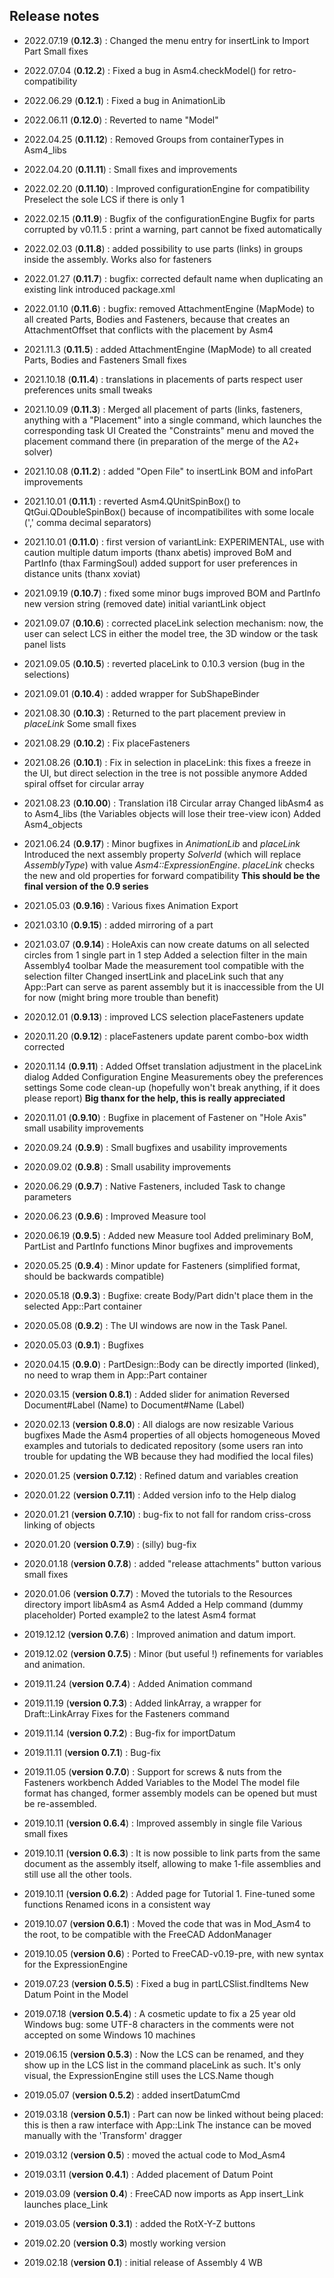 ## Release notes

* 2022.07.19 (**0.12.3**) :
Changed the menu entry for insertLink to Import Part
Small fixes

* 2022.07.04 (**0.12.2**) :
Fixed a bug in Asm4.checkModel() for retro-compatibility

* 2022.06.29 (**0.12.1**) :
Fixed a bug in AnimationLib

* 2022.06.11 (**0.12.0**) :
Reverted to name "Model"

* 2022.04.25 (**0.11.12**) :
Removed Groups from containerTypes in Asm4_libs

* 2022.04.20 (**0.11.11**) :
Small fixes and improvements

* 2022.02.20 (**0.11.10**) :
Improved configurationEngine for compatibility
Preselect the sole LCS if there is only 1

* 2022.02.15 (**0.11.9**) :
Bugfix of the configurationEngine
Bugfix for parts corrupted by v0.11.5 : print a warning, part cannot be fixed automatically

* 2022.02.03 (**0.11.8**) :
added possibility to use parts (links) in groups inside the assembly. Works also for fasteners

* 2022.01.27 (**0.11.7**) :
bugfix: corrected default name when duplicating an existing link
introduced package.xml

* 2022.01.10 (**0.11.6**) :
bugfix: removed AttachmentEngine (MapMode) to all created Parts, Bodies and Fasteners, because that creates an AttachmentOffset that conflicts with the placement by Asm4

* 2021.11.3 (**0.11.5**) :
added AttachmentEngine (MapMode) to all created Parts, Bodies and Fasteners
Small fixes

* 2021.10.18 (**0.11.4**) :
translations in placements of parts respect user preferences units
small tweaks

* 2021.10.09 (**0.11.3**) :
Merged all placement of parts (links, fasteners, anything with a "Placement" into a single command, which launches the corresponding task UI
Created the "Constraints" menu and moved the placement command there (in preparation of the merge of the A2+ solver)

* 2021.10.08 (**0.11.2**) :
added "Open File" to insertLink
BOM and infoPart improvements

* 2021.10.01 (**0.11.1**) :
reverted Asm4.QUnitSpinBox() to QtGui.QDoubleSpinBox() because of incompatibilites with some locale (',' comma decimal separators)

* 2021.10.01 (**0.11.0**) :
first version of variantLink: EXPERIMENTAL, use with caution
multiple datum imports (thanx abetis)
improved BoM and PartInfo (thax FarmingSoul)
added support for user preferences in distance units (thanx xoviat)

* 2021.09.19 (**0.10.7**) :
fixed some minor bugs
improved BOM and PartInfo
new version string (removed date)
initial variantLink object

* 2021.09.07 (**0.10.6**) :
corrected placeLink selection mechanism: now, the user can select LCS in either the model tree, the 3D window or the task panel lists

* 2021.09.05 (**0.10.5**) :
reverted placeLink to 0.10.3 version (bug in the selections)

* 2021.09.01 (**0.10.4**) :
added wrapper for SubShapeBinder

* 2021.08.30 (**0.10.3**) :
Returned to the part placement preview in *placeLink*
Some small fixes

* 2021.08.29 (**0.10.2**) :
Fix placeFasteners

* 2021.08.26 (**0.10.1**) :
Fix in selection in placeLink: this fixes a freeze in the UI, but direct selection in the tree is not possible anymore
Added spiral offset for circular array

* 2021.08.23 (**0.10.00**) :
Translation i18
Circular array
Changed libAsm4 as to Asm4_libs (the Variables objects will lose their tree-view icon)
Added Asm4_objects

* 2021.06.24 (**0.9.17**) :
Minor bugfixes in _AnimationLib_ and _placeLink_
Introduced the next assembly property _SolverId_ (which will replace _AssemblyType_) with value _Asm4::ExpressionEngine_. _placeLink_ checks the new and old properties for forward compatibility
__This should be the final version of the 0.9 series__

* 2021.05.03 (**0.9.16**) :
Various fixes
Animation Export

* 2021.03.10 (**0.9.15**) :
added mirroring of a part

* 2021.03.07 (**0.9.14**) :
HoleAxis can now create datums on all selected circles from 1 single part in 1 step
Added a selection filter in the main Assembly4 toolbar
Made the measurement tool compatible with the selection filter
Changed insertLink and placeLink such that any App::Part can serve as parent assembly but it is inaccessible from the UI for now (might bring more trouble than benefit)

* 2020.12.01 (**0.9.13**) :
improved LCS selection
placeFasteners update

* 2020.11.20 (**0.9.12**) :
placeFasteners update
parent combo-box width corrected

* 2020.11.14 (**0.9.11**) :
Added Offset translation adjustment in the placeLink dialog
Added Configuration Engine
Measurements obey the preferences settings
Some code clean-up (hopefully won't break anything, if it does please report)
**Big thanx for the help, this is really appreciated**

* 2020.11.01 (**0.9.10**) :
Bugfixe in placement of Fastener on "Hole Axis"
small usability improvements

* 2020.09.24 (**0.9.9**) :
Small bugfixes and usability improvements

* 2020.09.02 (**0.9.8**) :
Small usability improvements

* 2020.06.29 (**0.9.7**) :
Native Fasteners, included Task to change parameters

* 2020.06.23 (**0.9.6**) :
Improved Measure tool

* 2020.06.19 (**0.9.5**) :
Added new Measure tool
Added preliminary BoM, PartList and PartInfo functions
Minor bugfixes and improvements

* 2020.05.25 (**0.9.4**) :
Minor update for Fasteners (simplified format, should be backwards compatible)

* 2020.05.18 (**0.9.3**) :
Bugfixe: create Body/Part didn't place them in the selected App::Part container

* 2020.05.08 (**0.9.2**) :
The UI windows are now in the Task Panel.

* 2020.05.03 (**0.9.1**) :
Bugfixes

* 2020.04.15 (**0.9.0**) :
PartDesign::Body can be directly imported (linked), no need to wrap them in App::Part container

* 2020.03.15 (**version 0.8.1**) :
Added slider for animation
Reversed Document#Label (Name) to Document#Name (Label)

* 2020.02.13 (**version 0.8.0**) :
All dialogs are now resizable
Various bugfixes
Made the Asm4 properties of all objects homogeneous
Moved examples and tutorials to dedicated repository (some users ran into trouble for updating the WB because they had modified the local files)

* 2020.01.25 (**version 0.7.12**) :
Refined datum and variables creation

* 2020.01.22 (**version 0.7.11**) :
Added version info to the Help dialog

* 2020.01.21 (**version 0.7.10**) :
bug-fix to not fall for random criss-cross linking of objects

* 2020.01.20 (**version 0.7.9**) :
(silly) bug-fix

* 2020.01.18 (**version 0.7.8**) :
added "release attachments" button
various small fixes

* 2020.01.06 (**version 0.7.7**) :
Moved the tutorials to the Resources directory
import libAsm4 as Asm4
Added a Help command (dummy placeholder)
Ported example2 to the latest Asm4 format

* 2019.12.12 (**version 0.7.6**) :
Improved animation and datum import.

* 2019.12.02 (**version 0.7.5**) :
Minor (but useful !) refinements for variables and animation.

* 2019.11.24 (**version 0.7.4**) :
Added Animation command

* 2019.11.19 (**version 0.7.3**) :
Added linkArray, a wrapper for Draft::LinkArray
Fixes for the Fasteners command

* 2019.11.14 (**version 0.7.2**) :
Bug-fix for importDatum

* 2019.11.11 (**version 0.7.1**) :
Bug-fix

* 2019.11.05 (**version 0.7.0**) :
Support for screws & nuts from the Fasteners workbench
Added Variables to the Model
The model file format has changed, former assembly models can be opened but must be re-assembled.

* 2019.10.11 (**version 0.6.4**) :
Improved assembly in single file
Various small fixes

* 2019.10.11 (**version 0.6.3**) :
It is now possible to link parts from the same document as the assembly itself, allowing to make 1-file assemblies and still use all the other tools.

* 2019.10.11 (**version 0.6.2**) :
Added page for Tutorial 1.
Fine-tuned some functions
Renamed icons in a consistent way

* 2019.10.07 (**version 0.6.1**) :
Moved the code that was in Mod_Asm4 to the root, to be compatible with the FreeCAD AddonManager

* 2019.10.05 (**version 0.6**) :
Ported to FreeCAD-v0.19-pre, with new syntax for the ExpressionEngine

* 2019.07.23 (**version 0.5.5**) :
Fixed a bug in partLCSlist.findItems
New Datum Point in the Model

* 2019.07.18 (**version 0.5.4**) :
A cosmetic update to fix a 25 year old Windows bug:
some UTF-8 characters in the comments were not accepted on some Windows 10 machines

* 2019.06.15 (**version 0.5.3**) :
Now the LCS can be renamed, and they show up in the LCS list in the command placeLink as such.
It's only visual, the ExpressionEngine still uses the LCS.Name though

* 2019.05.07 (**version 0.5.2**) :
added insertDatumCmd

* 2019.03.18 (**version 0.5.1**) :
Part can now be linked without being placed: this is then a raw interface with App::Link
The instance can be moved manually with the 'Transform' dragger

* 2019.03.12 (**version 0.5**) :
moved the actual code to Mod_Asm4

* 2019.03.11 (**version 0.4.1**) :
Added placement of Datum Point

* 2019.03.09 (**version 0.4**) :
FreeCAD now imports as App
insert_Link launches place_Link

* 2019.03.05 (**version 0.3.1**) :
added the RotX-Y-Z buttons

* 2019.02.20 (**version 0.3**)
mostly working version

* 2019.02.18 (**version 0.1**) :
initial release of Assembly 4 WB
